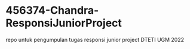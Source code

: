 # 456374-Chandra-ResponsiJuniorProject
repo untuk pengumpulan tugas responsi junior project DTETI UGM 2022
